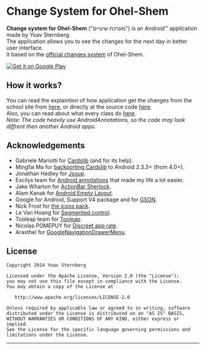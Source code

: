 # Change System for Ohel-Shem

**Change system for Ohel-Shem** ("מערכת שינויים") is an Android™ application made by Yoav Sternberg.  
The application allows you to see the changes for the next day in better user interface.  
It based on the [official changes system](http://ohel-shem.com/php/changes/changes_sys/) of Ohel-Shem.

[![Get it on Google Play](http://www.android.com/images/brand/get_it_on_play_logo_small.png)](https://play.google.com/store/apps/details?id=com.yoavst.changesystemohelshem)

## How it works?
You can read the explaintion of how application get the changes from the school site from [here](https://github.com/yoavst/ohelshem/wiki/Get-the-changes-from-the-school-site), or directly at the source code [here](https://github.com/yoavst/ohelshem/blob/master/src/com/yoavst/changesystemohelshem/BackgroundService.java).  
Also, you can read about what every class do [here](https://github.com/yoavst/ohelshem/wiki/Source-map).  
*Note: The code heavily use AndroidAnnotations, so the code may look diffrent then another Android apps.* 

## Acknowledgements
* Gabriele Mariotti for [Cardslib]("https://github.com/gabrielemariotti/cardslib") (and for its help).
* Mingfai Ma for [backporting Cardslib](https://github.com/AndroidLib/cardslib) to Android 2.3.3+ (from 4.0+).
* Jonathan Hedley for [Jsoup](http://jsoup.org/).
* Excilys team for [Android annotations](https://github.com/excilys/androidannotations/wiki) that made my life a lot easier.
* Jake Wharton for [ActionBar Sherlock](http://actionbarsherlock.com/).
* Alam Kanak for [Android Empty Layout](https://github.com/alamkanak/Android-Empty-Layout).
* Google for Android, Support V4 package and for [GSON](https://code.google.com/p/google-gson/).
* Nick Frost for [the icons pack](https://www.iconfinder.com/search/?q=iconset:ballicons-free).
* Le Van Hoang for [Segmented control](https://github.com/hoang8f/android-segmented-control).
* Tooleap team for [Tooleap](http://www.tooleap.com/).
* Nicolas POMEPUY for [Discreet app rate](https://github.com/PomepuyN).
* Arasthel for [GoogleNavigationDrawerMenu](https://github.com/Arasthel/GoogleNavigationDrawerMenu).

License
-------

    Copyright 2014 Yoav Sternberg

    Licensed under the Apache License, Version 2.0 (the "License");
    you may not use this file except in compliance with the License.
    You may obtain a copy of the License at

       http://www.apache.org/licenses/LICENSE-2.0

    Unless required by applicable law or agreed to in writing, software
    distributed under the License is distributed on an "AS IS" BASIS,
    WITHOUT WARRANTIES OR CONDITIONS OF ANY KIND, either express or implied.
    See the License for the specific language governing permissions and
    limitations under the License.


---

